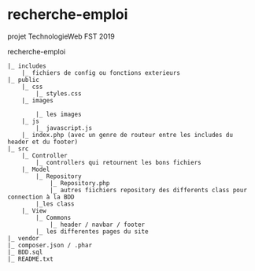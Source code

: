 # recherche-emploi
 projet TechnologieWeb FST 2019
 
recherche-emploi
 
	|_ includes
		|_ fichiers de config ou fonctions exterieurs
	|_ public
		|_ css
			|_ styles.css
		|_ images

			|_ les images
		|_ js
			|_ javascript.js
		|_ index.php (avec un genre de routeur entre les includes du header et du footer)
	|_ src
		|_ Controller
			|_ controllers qui retournent les bons fichiers
		|_ Model
			|_ Repository
				|_ Repository.php
				|_ autres fiichiers repository des differents class pour connection à la BDD
			|_les class
		|_ View
			|_ Commons
				|_ header / navbar / footer
			|_ les differentes pages du site
	|_ vendor
	|_ composer.json / .phar
	|_ BDD.sql
	|_ README.txt
